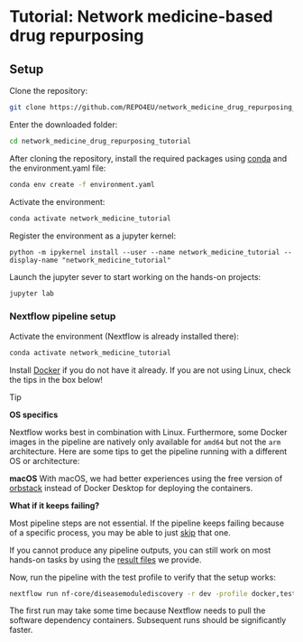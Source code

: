 # Tutorial: Network medicine-based drug repurposing

## Setup
Clone the repository:
```bash  
git clone https://github.com/REPO4EU/network_medicine_drug_repurposing_tutorial.git
```

Enter the downloaded folder:
```bash  
cd network_medicine_drug_repurposing_tutorial
```

After cloning the repository, install the required packages using [conda](https://docs.conda.io/projects/conda/en/latest/user-guide/install/index.html) and the environment.yaml file: 
```bash  
conda env create -f environment.yaml
```

Activate the environment:
```bash  
conda activate network_medicine_tutorial
```

Register the environment as a jupyter kernel:

```
python -m ipykernel install --user --name network_medicine_tutorial --display-name "network_medicine_tutorial"
```

Launch the jupyter sever to start working on the hands-on projects:

```bash  
jupyter lab
```

### Nextflow pipeline setup
Activate the environment (Nextflow is already installed there):

```bash  
conda activate network_medicine_tutorial
```
Install [Docker](https://docs.docker.com/engine/install/) if you do not have it already. If you are not using Linux, check the tips in the box below!

> [!TIP]
> **OS specifics**
> 
> Nextflow works best in combination with Linux. Furthermore, some Docker images in the pipeline are natively only available for `amd64` but not the `arm` architecture.
> Here are some tips to get the pipeline running with a different OS or architecture:
>
> **macOS**
> With macOS, we had better experiences using the free version of [orbstack](https://orbstack.dev/download) instead of Docker Desktop for deploying the containers.
> 
> **What if it keeps failing?**
>
> Most pipeline steps are not essential. If the pipeline keeps failing because of a specific process, you may be able to just [skip](https://nf-co.re/diseasemodulediscovery/dev/docs/usage/#skipping-steps) that one.
>
> If you cannot produce any pipeline outputs, you can still work on most hands-on tasks by using the [result files](data/nextflow_pipeline) we provide.


Now, run the pipeline with the test profile to verify that the setup works:

```bash  
nextflow run nf-core/diseasemodulediscovery -r dev -profile docker,test --outdir test_results
```

The first run may take some time because Nextflow needs to pull the software dependency containers. Subsequent runs should be significantly faster.
